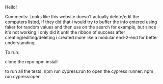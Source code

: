 Hello!

Comments: 
Looks like this website doesn't actually delete/edit the computers listed, if they did that i would try to buffer the info entered using faker for random values and then use on the search for example, but since it's not working i only did it until the ribbon of success after creating/editing/deleting
i created more like a modular end-2-end for better understanding.

To run:

clone the repo
npm install

to run all the tests: npm run cypress:run
to open the cypress runner: npm run cypress:open

